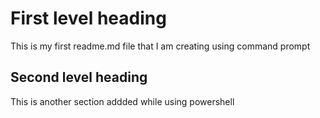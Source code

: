 # First level heading

This is my first readme.md file that I am creating using command prompt


## Second level heading

This is another section addded while using powershell